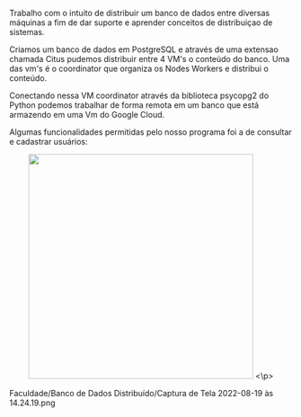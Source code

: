 Trabalho com o intuito de distribuir um banco de dados entre diversas máquinas a fim de dar suporte e aprender conceitos de distribuiçao de sistemas.

Criamos um banco de dados em PostgreSQL e através de uma extensao chamada Citus pudemos distribuir entre 4 VM's o conteúdo do banco.
Uma das vm's é o coordinator que organiza os Nodes Workers e distribui o conteúdo.

Conectando nessa VM coordinator através da biblioteca psycopg2 do Python podemos trabalhar de forma remota em um banco que está armazendo em uma Vm
do Google Cloud.

Algumas funcionalidades permitidas pelo nosso programa foi a de consultar e cadastrar usuários:

<p align = "center">
  <img width="400" height="400" src="Faculdade/Banco de Dados Distribuído/Captura de Tela 2022-08-19 às 14.24.19.png">
 <\p>

Faculdade/Banco de Dados Distribuído/Captura de Tela 2022-08-19 às 14.24.19.png
